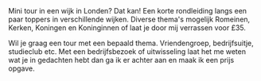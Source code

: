 <div lang="nl">
Mini tour in een wijk in Londen? Dat kan! Een korte rondleiding langs een paar toppers in 
verschillende wijken. Diverse thema's mogelijk 
Romeinen, Kerken, Koningen en Koninginnen of laat je door mij verrassen voor £35.

Wil je graag een tour met een bepaald thema. Vriendengroep, bedrijfsuitje, 
studieclub etc. Met een bedrijfsbezoek of uitwisseling laat het me weten wat 
je in gedachten hebt dan ga ik er achter aan en maak ik een prijs opgave.
</div>

